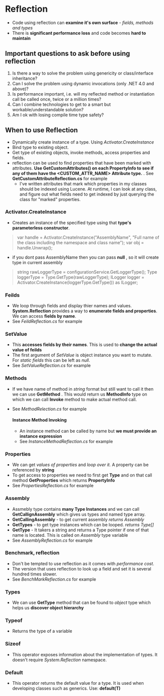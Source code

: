 # Reflection

* Code using reflection can **examine it's own surface** - *fields, methods and types*
* There is **significant performance loss** and code becomes **hard to maintain**

## Important questions to ask before using reflection 
1. Is there a way to solve the problem using genericity or class/interface inheritance?
2. Can I solve the problem using dynamic invocations (only .NET 4.0 and above)?
3. Is performance important, i.e. will my reflected method or instantiation call be called once, twice or a million times?
4. Can I combine technologies to get to a smart but workable/understandable solution?
5. Am I ok with losing compile time type safety?

## When to use Reflection 
* Dynamically create instance of a type. Using *Activator.CreateInstance*
* Bind type to existing object. 
* Get type of existing objects, invoke methods, access properties and fields. 
* reflection can be used to find properties that have been marked with attributes. **Use GetCustomAttributes() on each PropertyInfo to see if any of them have the <CUSTOM_ATTR_NAME> Attribute type.** . See **GetCustomAttributeReflection.cs** for example
    * I've written attributes that mark which properties in my classes should be indexed using Lucene. At runtime, I can look at any class, and figure out what fields need to get indexed by just querying the class for "marked" properties.

### Activator.CreateInstance
* Creates an instance of the specified type using that **type's parameterless constructor**.
> var handle = Activator.CreateInstance("AssemblyName", 
                "Full name of the class including the namespace and class name");
var obj = handle.Unwrap();

* if you dont pass AssemblyName then you can pass **null** , so it will create type in current assembly
> string rawLoggerType = configurationService.GetLoggerType();
Type loggerType = Type.GetType(rawLoggerType);
ILogger logger = Activator.CreateInstance(loggerType.GetType()) as ILogger;

### Feilds 
* We loop through fields and display thier names and values. **System.Reflection** provides a way to **enumerate fields and properties**. We can access **fields by name**. 
* See *FeildReflection.cs* for example

### SetValue
* This **accesses fields by their names**. This is used to **change the actual value of feilds** 
* The first argument of *SetValue* is object instance you want to mutate. For *static fields* this can be left as *null*. 
* See *SetValueReflection.cs* for example

### Methods 
* If we have name of method in *string* format but still want to call it then we can use **GetMethod** . This would return us **MethodInfo** type on which we can call **Invoke** method to make actual method call. 
* See *MethodRelection.cs* for example

    #### Instance Method Invoking
    * An instance method can be called by name but **we must provide an instance expression**
    * See *InstanceMethodReflection.cs* for example

### Properties 
* We can get *values of properties* and *loop over it.* A property can be referenced by **string**
* To get access to properties we need to first get **Type** and on that call method **GetProperties** which returns **PropertyInfo**
* See *PropertiesReflection.cs* for example

### Assembly 
* Assmebly type contains **many Type Instances** and we can call **GetCallignAssembly** which gives us types and named type array. 
* **GetCallingAssembly** - to get current assembly *returns Assembly*
* **GetTypes** - to get type instances which can be looped. *returns Type[]*
* **GetType** - It takers a string and returns a Type pointer if one of that name is located. This is called on *Assembly* type variable
* See *AssemblyReflection.cs* for example

### Benchmark, reflection 
* Don't be tempted to use reflection as it comes with *performance cost*. 
* The version that uses reflection to look up a field and set it is several hundred times slower.
* See *BenchMarkReflection.cs* for example

### Types 
* We can use **GetType** method that can be found to *object* type which helps us **discover object hierarchy**

### Typeof 
* Returns the type of a variable

### Sizeof
* This operator exposes information about the implementation of types. It doesn't require *System.Reflection* namespace. 

### Default 
*  This operator returns the default value for a type. It is used when developing classes such as generics. Use: **default(T)**